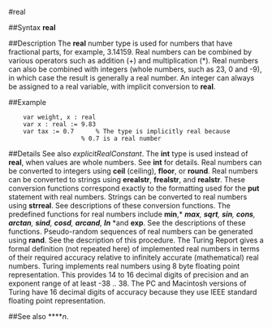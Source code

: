 
#real

##Syntax
**real**



##Description
The **real** number type is used for numbers that have fractional parts, for example, 3.14159. Real numbers can be combined by various operators such as addition (+) and multiplication (*). Real numbers can also be combined with integers (whole numbers, such as 23, 0 and -9), in which case the result is generally a real number. An integer can always be assigned to a real variable, with implicit conversion to **real**.



##Example



        var weight, x : real
        var x : real := 9.83
        var tax := 0.7      % The type is implicitly real because
                        % 0.7 is a real number
##Details
See also *explicitRealConstant*. The **int** type is used instead of **real**, when values are whole numbers. See **int** for details.
Real numbers can be converted to integers using **ceil** (ceiling), **floor**, or **round**. Real numbers can be converted to strings using **erealstr**, **frealstr**, and **realstr**. These conversion functions correspond exactly to the formatting used for the **put** statement with real numbers. Strings can be converted to real numbers using **strreal**. See descriptions of these conversion functions.
The predefined functions for real numbers include **min**,* ***max**,* ***sqrt**,* ***sin**,* ***cons**,* ***arctan**,* ***sind**,* ***cosd**,* ***arcand**,* ***ln*** *and **exp**. See the descriptions of these functions.
Pseudo-random sequences of real numbers can be generated using **rand**. See the description of this procedure.
The Turing Report gives a formal definition (not repeated here) of implemented real numbers in terms of their required accuracy relative to infinitely accurate (mathematical) real numbers.
Turing implements real numbers using 8 byte floating point representation. This provides 14 to 16 decimal digits of precision and an exponent range of at least -38 .. 38. The PC and Macintosh versions of Turing have 16 decimal digits of accuracy because they use IEEE standard floating point representation.



##See also
**[](real)***n*.


